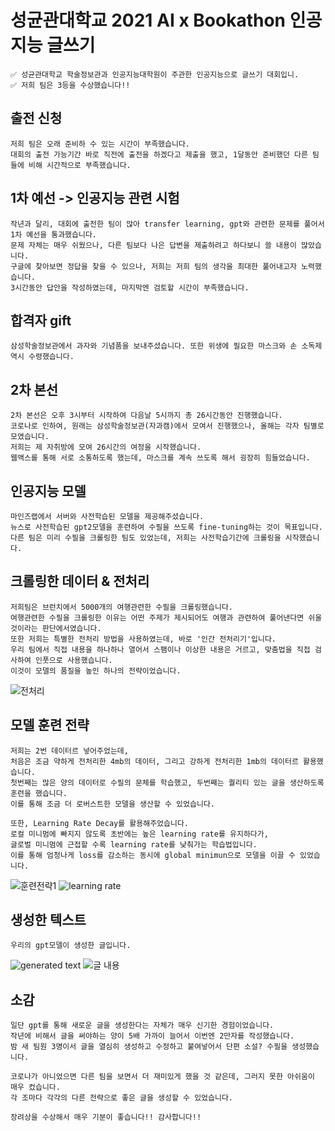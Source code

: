 # 성균관대학교 2021 AI x Bookathon 인공지능 글쓰기
    ✅ 성균관대학교 학술정보관과 인공지능대학원이 주관한 인공지능으로 글쓰기 대회입니.
    ✅ 저희 팀은 3등을 수상했습니다!!
    
## 출전 신청
    저희 팀은 오래 준비하 수 있는 시간이 부족했습니다. 
    대회의 출전 가능기간 바로 직전에 출전을 하겠다고 제출을 했고, 1달동안 준비했던 다른 팀들에 비해 시간적으로 부족했습니다.
    
## 1차 예선 -> 인공지능 관련 시험
    작년과 달리, 대회에 출전한 팀이 많아 transfer learning, gpt와 관련한 문제를 풀어서 1차 예선을 통과했습니다.
    문제 자체는 매우 쉬웠으나, 다른 팀보다 나은 답변을 제출하려고 하다보니 쓸 내용이 많았습니다.
    구글에 찾아보면 정답을 찾을 수 있으나, 저희는 저희 팀의 생각을 최대한 풀어내고자 노력했습니다.
    3시간동안 답안을 작성하였는데, 마지막엔 검토할 시간이 부족했습니다.
    
## 합격자 gift
    삼성학술정보관에서 과자와 기념품을 보내주셨습니다. 또한 위생에 필요한 마스크와 손 소독제 역시 수령했습니다.
    
## 2차 본선
    2차 본선은 오후 3시부터 시작하여 다음날 5시까지 총 26시간동안 진행했습니다.
    코로나로 인하여, 원래는 삼성학술정보관(자과캠)에서 모여서 진행했으나, 올해는 각자 팀별로 모였습니다.
    저희는 제 자취방에 모여 26시간의 여정을 시작했습니다. 
    웹액스를 통해 서로 소통하도록 했는데, 마스크를 계속 쓰도록 해서 굉장히 힘들었습니다.

## 인공지능 모델
    마인즈랩에서 서버와 사전학습된 모델을 제공해주셨습니다.
    뉴스로 사전학습된 gpt2모델을 훈련하여 수필을 쓰도록 fine-tuning하는 것이 목표입니다.
    다른 팀은 미리 수필을 크롤링한 팀도 있었는데, 저희는 사전학습기간에 크롤링을 시작했습니다.
    
## 크롤링한 데이터 & 전처리
    저희팀은 브런치에서 5000개의 여행관련한 수필을 크롤링했습니다.
    여행관련한 수필을 크롤링한 이유는 어떤 주제가 제시되어도 여행과 관련하여 풀어낸다면 쉬울 것이라는 판단에서였습니다.
    또한 저희는 특별한 전처리 방법을 사용하였는데, 바로 '인간 전처리기'입니다.
    우리 팀에서 직접 내용을 하나하나 열어서 스팸이나 이상한 내용은 거르고, 맞춤법을 직접 검사하여 인풋으로 사용했습니다.
    이것이 모델의 품질을 높인 하나의 전략이었습니다.
![전처리](https://user-images.githubusercontent.com/50725139/107874139-d20ed980-6efa-11eb-8374-3ef194ebaecb.jpeg)

## 모델 훈련 전략
    저희는 2번 데이터르 넣어주었는데, 
    처음은 조금 약하게 전처리한 4mb의 데이터, 그리고 강하게 전처리한 1mb의 데이터르 활용했습니다.
    첫번째는 많은 양의 데이터로 수필의 문체를 학습했고, 두번째는 퀄리티 있는 글을 생산하도록 훈련을 했습니다.
    이를 통해 조금 더 로버스트한 모델을 생산할 수 있었습니다.
    
    또한, Learning Rate Decay를 활용해주었습니다. 
    로컬 미니멈에 빠지지 않도록 초반에는 높은 learning rate를 유지하다가,
    글로벌 미니멈에 근접할 수록 learning rate를 낮춰가는 학습법입니다.
    이를 통해 엄청나게 loss를 감소하는 동시에 global minimun으로 모델을 이끌 수 있었습니다.
![훈련전략1](https://user-images.githubusercontent.com/50725139/107874143-d6d38d80-6efa-11eb-9f9a-f4a56c4dc27e.jpeg)
![learning rate](https://user-images.githubusercontent.com/50725139/107874145-d89d5100-6efa-11eb-9a6c-a3a21394148f.jpeg)

## 생성한 텍스트
    우리의 gpt모델이 생성한 글입니다.
![generated text](https://user-images.githubusercontent.com/50725139/107874147-dcc96e80-6efa-11eb-8deb-a3651d860621.jpeg)
![글 내용](https://user-images.githubusercontent.com/50725139/107874158-eeab1180-6efa-11eb-9856-bb913252f728.jpeg)

## 소감
    일단 gpt를 통해 새로운 글을 생성한다는 자체가 매우 신기한 경험이었습니다.
    작년에 비해서 글을 써야하는 양이 5배 가까이 늘어서 이번엔 2만자를 작성했습니다.
    밤 새 팀원 3명이서 글을 열심히 생성하고 수정하고 붙여넣어서 단편 소설? 수필을 생성했습니다.

    코로나가 아니었으면 다른 팀을 보면서 더 재미있게 했을 것 같은데, 그러지 못한 아쉬움이 매우 컸습니다.
    각 조마다 각각의 다른 전략으로 좋은 글을 생성할 수 있었습니다.

    장려상을 수상해서 매우 기분이 좋습니다!! 감사합니다!!
